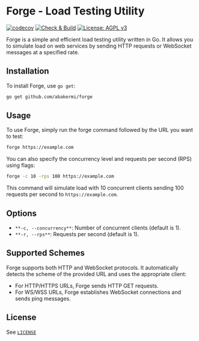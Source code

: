 # Forge - Load Testing Utility
[![codecov](https://codecov.io/github/abakermi/forge/branch/codecov-integration/graph/badge.svg?token=64IHXT3ROF)](https://codecov.io/github/abakermi/forge)
[![Check & Build](https://github.com/abakermi/forge/actions/workflows/ci.yml/badge.svg)](https://github.com/abakermi/forge/actions/workflows/ci.yml)
[![License: AGPL v3](https://img.shields.io/badge/License-AGPL_v3-blue.svg)](https://www.gnu.org/licenses/agpl-3.0)

Forge is a simple and efficient load testing utility written in Go. It allows you to simulate load on web services by sending HTTP requests or WebSocket messages at a specified rate.

## Installation

To install Forge, use `go get`:

```bash
go get github.com/abakermi/forge
```
## Usage
To use Forge, simply run the forge command followed by the URL you want to test:

```bash
forge https://example.com
```
You can also specify the concurrency level and requests per second (RPS) using flags:

```bash
forge -c 10 -rps 100 https://example.com
```
This command will simulate load with 10 concurrent clients sending 100 requests per second to `https://example.com`.
## Options

- `**-c, --concurrency**`: Number of concurrent clients (default is 1).
- `**-r, --rps**`: Requests per second (default is 1).

## Supported Schemes
Forge supports both HTTP and WebSocket protocols. It automatically detects the scheme of the provided URL and uses the appropriate client:

- For HTTP/HTTPS URLs, Forge sends HTTP GET requests.
- For WS/WSS URLs, Forge establishes WebSocket connections and sends ping messages.

## License

See [`LICENSE`](./LICENSE)

